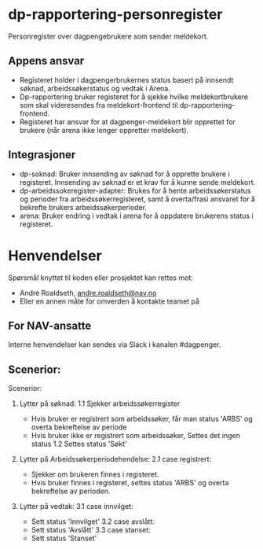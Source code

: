 # dp-rapportering-personregister
Personregister over dagpengebrukere som sender meldekort.

## Appens ansvar
- Registeret holder i dagpengerbrukernes status basert på innsendt søknad, arbeidssøkerstatus og vedtak i Arena.
- Dp-rapportering bruker registeret for å sjekke hvilke meldekortbrukere som skal videresendes fra meldekort-frontend til dp-rapportering-frontend.
- Registeret har ansvar for at dagpenger-meldekort blir opprettet for brukere (når arena ikke lenger oppretter meldekort).

## Integrasjoner
- dp-soknad: Bruker innsending av søknad for å opprette brukere i registeret. Innsending av søknad er et krav for å kunne sende meldekort.
- dp-arbeidssokeregister-adapter: Brukes for å hente arbeidssøkerstatus og perioder fra arbeidssøkerregisteret, samt å overta/frasi ansvaret for å bekrefte brukers arbeidssøkerperioder.
- arena: Bruker endring i vedtak i arena for å oppdatere brukerens status i registeret.

# Henvendelser

Spørsmål knyttet til koden eller prosjektet kan rettes mot:

* André Roaldseth, andre.roaldseth@nav.no
* Eller en annen måte for omverden å kontakte teamet på

## For NAV-ansatte

Interne henvendelser kan sendes via Slack i kanalen #dagpenger.


## Scenerior:

Scenerior:
1. Lytter på søknad:
   1.1 Sjekker arbeidssøkerregister
   - Hvis bruker er registrert som arbeidssøker, får man status 'ARBS' og overta bekreftelse av periode
   - Hvis bruker ikke er registrert som arbeidssøker, Settes det ingen status
    1.2 Settes status 'Søkt'

2. Lytter på Arbeidssøkerperiodehendelse:
   2.1 case registrert:
   - Sjekker om brukeren finnes i registeret.
   - Hvis bruker finnes i registeret, settes status 'ARBS' og overta bekreftelse av perioden.


3. Lytter på vedtak:
   3.1 case innvilget:
   - Sett status 'Innvilget'
      3.2 case avslått:
   - Sett status 'Avslått'
      3.3 case stanset:
   - Sett status 'Stanset'
